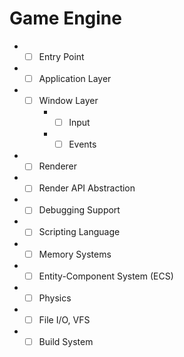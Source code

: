 # Game Engine

- -[ ] Entry Point 
- -[ ] Application Layer
- -[ ] Window Layer
    - -[ ] Input
    - -[ ] Events
- -[ ] Renderer
- -[ ] Render API Abstraction
- -[ ] Debugging Support
- -[ ] Scripting Language
- -[ ] Memory Systems
- -[ ] Entity-Component System (ECS)
- -[ ] Physics
- -[ ] File I/O, VFS
- -[ ] Build System